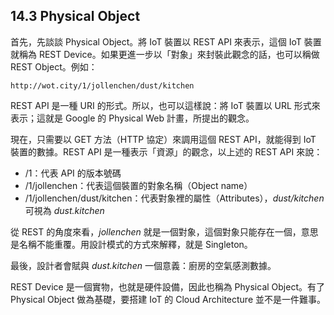 ## 14.3 Physical Object

首先，先談談 Physical Object。將 IoT 裝置以 REST API 來表示，這個 IoT 裝置就稱為 REST Device。如果更進一步以「對象」來封裝此觀念的話，也可以稱做 REST Object。例如：

```
http://wot.city/1/jollenchen/dust/kitchen
```

REST API 是一種 URI 的形式。所以，也可以這樣說：將 IoT 裝置以 URL 形式來表示；這就是 Google 的 Physical Web 計畫，所提出的觀念。

現在，只需要以 GET 方法（HTTP 協定）來調用這個 REST API，就能得到 IoT 裝置的數據。REST API 是一種表示「資源」的觀念，以上述的 REST API 來說：

* /1：代表 API 的版本號碼
* /1/jollenchen：代表這個裝置的對象名稱（Object name）
* /1/jollenchen/dust/kitchen：代表對象裡的屬性（Attributes），*dust/kitchen* 可視為 *dust.kitchen* 

從 REST 的角度來看，*jollenchen* 就是一個對象，這個對象只能存在一個，意思是名稱不能重覆。用設計模式的方式來解釋，就是 Singleton。

最後，設計者會賦與 *dust.kitchen* 一個意義：廚房的空氣感測數據。

REST Device 是一個實物，也就是硬件設備，因此也稱為 Physical Object。有了 Physical Object 做為基礎，要搭建 IoT 的 Cloud Architecture 並不是一件難事。